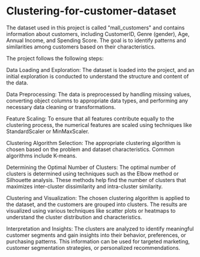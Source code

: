 # Clustering-for-customer-dataset

The dataset used in this project is called "mall_customers" and contains information about customers, including CustomerID, Genre (gender), Age, Annual Income, and Spending Score. The goal is to identify patterns and similarities among customers based on their characteristics.

The project follows the following steps:

Data Loading and Exploration: The dataset is loaded into the project, and an initial exploration is conducted to understand the structure and content of the data.

Data Preprocessing: The data is preprocessed by handling missing values, converting object columns to appropriate data types, and performing any necessary data cleaning or transformations.

Feature Scaling: To ensure that all features contribute equally to the clustering process, the numerical features are scaled using techniques like StandardScaler or MinMaxScaler.

Clustering Algorithm Selection: The appropriate clustering algorithm is chosen based on the problem and dataset characteristics. Common algorithms include K-means.

Determining the Optimal Number of Clusters: The optimal number of clusters is determined using techniques such as the Elbow method or Silhouette analysis. These methods help find the number of clusters that maximizes inter-cluster dissimilarity and intra-cluster similarity.

Clustering and Visualization: The chosen clustering algorithm is applied to the dataset, and the customers are grouped into clusters. The results are visualized using various techniques like scatter plots or heatmaps to understand the cluster distribution and characteristics.

Interpretation and Insights: The clusters are analyzed to identify meaningful customer segments and gain insights into their behavior, preferences, or purchasing patterns. This information can be used for targeted marketing, customer segmentation strategies, or personalized recommendations.

